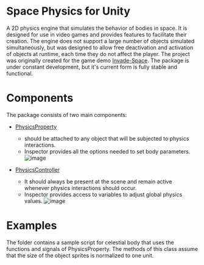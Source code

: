 # Space Physics for Unity
A 2D physics engine that simulates the behavior of bodies in space. It is designed for use in video games and provides features to facilitate their creation. 
The engine does not support a large number of objects simulated simultaneously, but was designed to allow free deactivation and activation of objects at runtime, each time they do not affect the player.
The project was originally created for the game demo [Invade-Space](https://github.com/OskarSzafer/invade-space). The package is under constant development, but it's current form is fully stable and functional.
# Components
The package consists of two main components:
- [PhysicsProperty](/PhysicsSystem/Runtime/PhysicsProperty.cs)
  - should be attached to any object that will be subjected to physics interactions.
  - Inspector provides all the options needed to set body parameters.
![image](https://github.com/OskarSzafer/Space-Physics-for-Unity/assets/68118272/7f581a2a-647e-4a15-ad88-f1a73dcef22d)

- [PhysicsController](/PhysicsSystem/Runtime/PhysicsController.cs)
  - It should always be present at the scene and remain active whenever physics interactions should occur.
  - Inspector provides access to variables to adjust global physics values.
![image](https://github.com/OskarSzafer/Space-Physics-for-Unity/assets/68118272/b76fbbc5-c463-4e8b-a31a-5b97564f8087)

# Examples
The folder contains a sample script for celestial body that uses the functions and signals of PhysicsProperty.
The methods of this class assume that the size of the object sprites is normalized to one unit.
